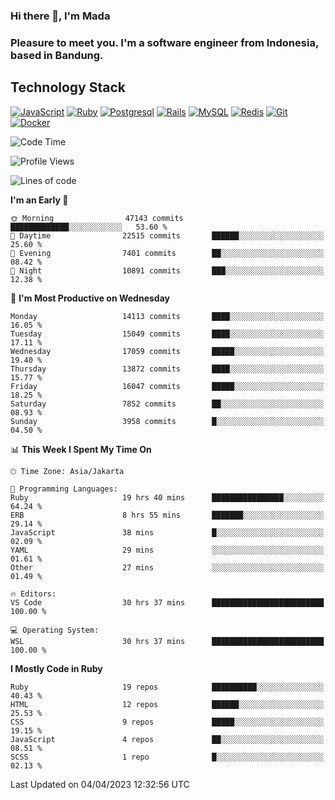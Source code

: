 ### Hi there 👋, I'm Mada
### Pleasure to meet you. I'm a software engineer from Indonesia, based in Bandung.

## Technology Stack

[![JavaScript](https://img.shields.io/badge/-JavaScript-%23F7DF1C?style=flat-square&logo=javascript&logoColor=000000&labelColor=%23F7DF1C&color=%23FFCE5A)](https://www.javascript.com/)
[![Ruby](https://img.shields.io/badge/Ruby-CC342D?style=flat-square&logo=ruby&logoColor=white)](https://www.ruby-lang.org/en/)
[![Postgresql](https://img.shields.io/badge/PostgreSQL-316192?style=flat-square&logo=postgresql&logoColor=ffffff)](https://www.postgresql.org/)
[![Rails](https://img.shields.io/badge/Ruby_on_Rails-CC0000?style=flat-square&logo=ruby-on-rails&logoColor=white)](https://rubyonrails.org/)
[![MySQL](https://img.shields.io/badge/-MySQL-4479A1?style=flat-square&logo=MySQL&logoColor=ffffff)](https://www.mysql.com/)
[![Redis](https://img.shields.io/badge/-Redis-DC382D?style=flat-square&logo=Redis&logoColor=ffffff)](https://redis.io/)
[![Git](https://img.shields.io/badge/-Git-%23F05032?style=flat-square&logo=git&logoColor=%23ffffff)](https://git-scm.com/)
[![Docker](https://img.shields.io/badge/-Docker-2496ED?style=flat-square&logo=docker&logoColor=ffffff)](https://www.docker.com/)
<!--
**madaarya/madaarya** is a ✨ _special_ ✨ repository because its `README.md` (this file) appears on your GitHub profile.

Here are some ideas to get you started:

- 🔭 I’m currently working on ...
- 🌱 I’m currently learning ...
- 👯 I’m looking to collaborate on ...
- 🤔 I’m looking for help with ...
- 💬 Ask me about ...
- 📫 How to reach me: ...
- 😄 Pronouns: ...
- ⚡ Fun fact: ...
-->
<!--START_SECTION:waka-->
![Code Time](http://img.shields.io/badge/Code%20Time-5%2C317%20hrs%2032%20mins-blue)

![Profile Views](http://img.shields.io/badge/Profile%20Views-0-blue)

![Lines of code](https://img.shields.io/badge/From%20Hello%20World%20I%27ve%20Written-34.5%20million%20lines%20of%20code-blue)

**I'm an Early 🐤** 

```text
🌞 Morning                47143 commits       █████████████░░░░░░░░░░░░   53.60 % 
🌆 Daytime                22515 commits       ██████░░░░░░░░░░░░░░░░░░░   25.60 % 
🌃 Evening                7401 commits        ██░░░░░░░░░░░░░░░░░░░░░░░   08.42 % 
🌙 Night                  10891 commits       ███░░░░░░░░░░░░░░░░░░░░░░   12.38 % 
```
📅 **I'm Most Productive on Wednesday** 

```text
Monday                   14113 commits       ████░░░░░░░░░░░░░░░░░░░░░   16.05 % 
Tuesday                  15049 commits       ████░░░░░░░░░░░░░░░░░░░░░   17.11 % 
Wednesday                17059 commits       █████░░░░░░░░░░░░░░░░░░░░   19.40 % 
Thursday                 13872 commits       ████░░░░░░░░░░░░░░░░░░░░░   15.77 % 
Friday                   16047 commits       █████░░░░░░░░░░░░░░░░░░░░   18.25 % 
Saturday                 7852 commits        ██░░░░░░░░░░░░░░░░░░░░░░░   08.93 % 
Sunday                   3958 commits        █░░░░░░░░░░░░░░░░░░░░░░░░   04.50 % 
```


📊 **This Week I Spent My Time On** 

```text
🕑︎ Time Zone: Asia/Jakarta

💬 Programming Languages: 
Ruby                     19 hrs 40 mins      ████████████████░░░░░░░░░   64.24 % 
ERB                      8 hrs 55 mins       ███████░░░░░░░░░░░░░░░░░░   29.14 % 
JavaScript               38 mins             █░░░░░░░░░░░░░░░░░░░░░░░░   02.09 % 
YAML                     29 mins             ░░░░░░░░░░░░░░░░░░░░░░░░░   01.61 % 
Other                    27 mins             ░░░░░░░░░░░░░░░░░░░░░░░░░   01.49 % 

🔥 Editors: 
VS Code                  30 hrs 37 mins      █████████████████████████   100.00 % 

💻 Operating System: 
WSL                      30 hrs 37 mins      █████████████████████████   100.00 % 
```

**I Mostly Code in Ruby** 

```text
Ruby                     19 repos            ██████████░░░░░░░░░░░░░░░   40.43 % 
HTML                     12 repos            ██████░░░░░░░░░░░░░░░░░░░   25.53 % 
CSS                      9 repos             █████░░░░░░░░░░░░░░░░░░░░   19.15 % 
JavaScript               4 repos             ██░░░░░░░░░░░░░░░░░░░░░░░   08.51 % 
SCSS                     1 repo              █░░░░░░░░░░░░░░░░░░░░░░░░   02.13 % 
```




 Last Updated on 04/04/2023 12:32:56 UTC
<!--END_SECTION:waka-->
